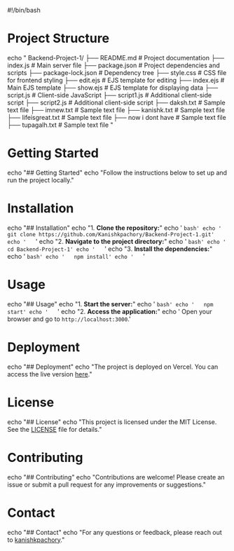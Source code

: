 #!/bin/bash

# Project Structure
echo "
Backend-Project-1/
├── README.md                # Project documentation
├── index.js                 # Main server file
├── package.json             # Project dependencies and scripts
├── package-lock.json        # Dependency tree
├── style.css                # CSS file for frontend styling
├── edit.ejs                 # EJS template for editing
├── index.ejs                # Main EJS template
├── show.ejs                 # EJS template for displaying data
├── script.js                # Client-side JavaScript
├── script1.js               # Additional client-side script
├── script2.js               # Additional client-side script
├── daksh.txt                # Sample text file
├── imnew.txt                # Sample text file
├── kanishk.txt              # Sample text file
├── lifeisgreat.txt          # Sample text file
├── now i dont have          # Sample text file
├── tupagalh.txt             # Sample text file
"

# Getting Started
echo "## Getting Started"
echo "Follow the instructions below to set up and run the project locally."

# Installation
echo "## Installation"
echo "1. **Clone the repository:**"
echo '   ```bash'
echo '   git clone https://github.com/Kanishkpachory/Backend-Project-1.git'
echo '   ```'
echo "2. **Navigate to the project directory:**"
echo '   ```bash'
echo '   cd Backend-Project-1'
echo '   ```'
echo "3. **Install the dependencies:**"
echo '   ```bash'
echo '   npm install'
echo '   ```'

# Usage
echo "## Usage"
echo "1. **Start the server:**"
echo '   ```bash'
echo '   npm start'
echo '   ```'
echo "2. **Access the application:**"
echo '   Open your browser and go to `http://localhost:3000`.'

# Deployment
echo "## Deployment"
echo "The project is deployed on Vercel. You can access the live version [here](https://backend-project-1.vercel.app)."

# License
echo "## License"
echo "This project is licensed under the MIT License. See the [LICENSE](LICENSE) file for details."

# Contributing
echo "## Contributing"
echo "Contributions are welcome! Please create an issue or submit a pull request for any improvements or suggestions."

# Contact
echo "## Contact"
echo "For any questions or feedback, please reach out to [kanishkpachory](https://github.com/Kanishkpachory)."
